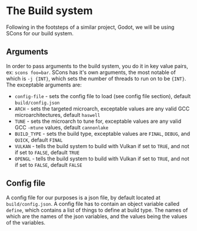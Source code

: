# The Build system

Following in the footsteps of a similar project, Godot, we will be using SCons for our build system.

## Arguments

In order to pass arguments to the build system, you do it in key value pairs, ex: `scons foo=bar`.
SCons has it's own arguments, the most notable of which is `-j {INT}`, which sets the number of threads to run on to be `{INT}`.
The exceptable arguments are:

- `config-file` - sets the config file to load (see config file section), default `build/config.json`
- `ARCH` - sets the targeted microarch, exceptable values are any valid GCC microarchitectures, default `haswell`
- `TUNE` - sets the microarch to tune for, exceptable values are any valid GCC `-mtune` values, default `cannonlake`
- `BUILD_TYPE` - sets the build type, exceptable values are `FINAL`, `DEBUG`, and `QUICK`, default `FINAL`
- `VULKAN` - tells the build system to build with Vulkan if set to `TRUE`, and not if set to `FALSE`, default `TRUE`
- `OPENGL` - tells the build system to build with Vulkan if set to `TRUE`, and not if set to `FALSE`, default `FALSE`

## Config file

A config file for our purposes is a json file, by default located at `build/config.json`.
A config file has to contain an object variable called `define`, which contains a list of things to define at build type.
The names of which are the names of the json variables, and the values being the values of the variables.
